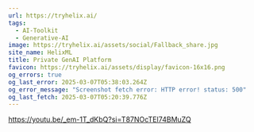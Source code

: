 ```yaml
---
url: https://tryhelix.ai/
tags:
  - AI-Toolkit
  - Generative-AI
image: https://tryhelix.ai/assets/social/Fallback_share.jpg
site_name: HelixML
title: Private GenAI Platform
favicon: https://tryhelix.ai/assets/display/favicon-16x16.png
og_errors: true
og_last_error: 2025-03-07T05:38:03.264Z
og_error_message: "Screenshot fetch error: HTTP error! status: 500"
og_last_fetch: 2025-03-07T05:20:39.776Z
---
```


https://youtu.be/_em-1T_dKbQ?si=T87NOcTEI74BMuZQ
